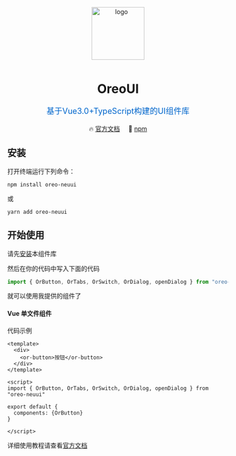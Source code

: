 <p align="center">
    <img alt="logo" src="https://tva1.sinaimg.cn/large/007S8ZIlgy1gh95tgeoy5j30590450sm.jpg" width="120" style="margin-bottom: 10px;">
</p>

<h1 align="center">OreoUI</h1>

<p align="center" style="color:#0066cc;font-size:18px">基于Vue3.0+TypeScript构建的UI组件库</p>

<p align="center">
  🔥 <a href="https://ghkmmm.gitee.io/oreo-neuui">官方文档</a>
  &nbsp;
  &nbsp;
  🚀 <a href="https://www.npmjs.com/package/oreo-neuui" target="_blank">npm</a>
</p>



## 安装

打开终端运行下列命令：

```
npm install oreo-neuui
```



或

```
yarn add oreo-neuui
```



##  开始使用

请先[安装]()本组件库

然后在你的代码中写入下面的代码

```js
import { OrButton, OrTabs, OrSwitch, OrDialog, openDialog } from "oreo-neuui"
```

就可以使用我提供的组件了

#### Vue 单文件组件

代码示例

```vue
<template>
  <div>
    <or-button>按钮</or-button>
  </div>
</template>

<script>
import { OrButton, OrTabs, OrSwitch, OrDialog, openDialog } from "oreo-neuui"

export default {
  components: {OrButton}
}

</script>
```



详细使用教程请查看[官方文档](https://ghkmmm.gitee.io/oreo-neuui)

